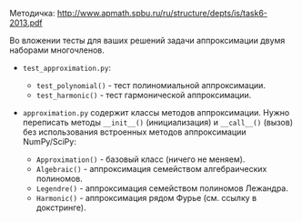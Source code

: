 Методичка: http://www.apmath.spbu.ru/ru/structure/depts/is/task6-2013.pdf

Во вложении тесты для ваших решений задачи аппроксимации двумя наборами многочленов.

* `test_approximation.py`:
    * `test_polynomial()` - тест полиномиальной аппроксимации.
    * `test_harmonic()` - тест гармонической аппроксимации.

* `approximation.py` содержит классы методов аппроксимации.
Нужно переписать методы `__init__()` (инициализация) и  `__call__()` (вызов)
без использования встроенных методов аппроксимации NumPy/SciPy:
    * `Approximation()` - базовый класс (ничего не меняем).
    * `Algebraic()` - аппроксимация семейством алгебраических полиномов.
    * `Legendre()` - аппроксимация семейством полиномов Лежандра.
    * `Harmonic()` - аппроксимация рядом Фурье (см. ссылку в докстринге).
